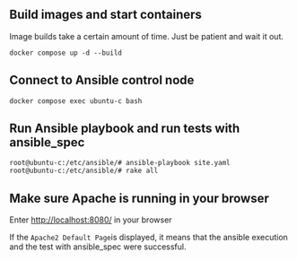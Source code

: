 ## Build images and start containers
Image builds take a certain amount of time. Just be patient and wait it out.
```
docker compose up -d --build
```

## Connect to Ansible control node
```
docker compose exec ubuntu-c bash
```

## Run Ansible playbook and run tests with ansible_spec
```
root@ubuntu-c:/etc/ansible/# ansible-playbook site.yaml
root@ubuntu-c:/etc/ansible/# rake all
```

## Make sure Apache is running in your browser
Enter <http://localhost:8080/> in your browser

If the `Apache2 Default Page`is displayed, it means that the ansible execution and the test with ansible_spec were successful.